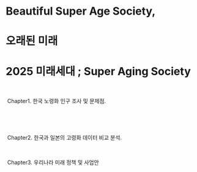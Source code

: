 # Beautiful Super Age Society, 

# 오래된 미래

# 2025 미래세대 ; Super Aging Society

​	

​	Chapter1. 한국 노령화 인구 조사 및 문제점.

​			

​	 



​	Chapter2. 한국과 일본의 고령화 데이터 비교 분석.



​	

​	Chapter3. 우리나라 미래 정책 및 사업안
